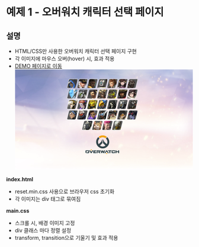 
# 예제 1 - 오버워치 캐릭터 선택 페이지

## 설명
- HTML/CSS만 사용한 오버워치 캐릭터 선택 페이지 구현
- 각 이미지에 마우스 오버(hover) 시, 효과 적용
- <a href="https://magnificent-biscuit-da63e8.netlify.app" target="_blank">DEMO 페이지로 이동</a>
![preview](./image/preview.png)

**index.html**
- reset.min.css 사용으로 브라우저 css 초기화
- 각 이미지는 div 태그로 묶여짐  

**main.css**
- 스크롤 시, 배경 이미지 고정
- div 클래스 마다 정렬 설정
- transform, transition으로 기울기 및 효과 적용
